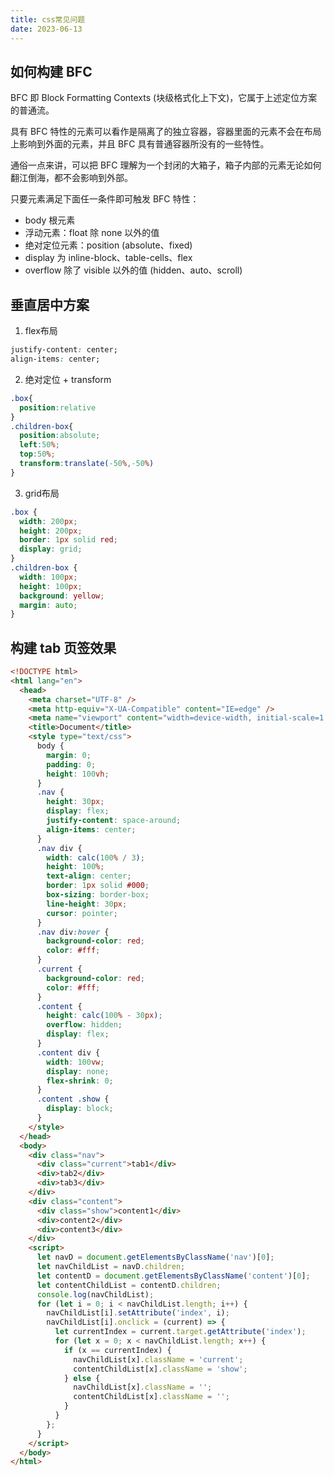 ```yaml
---
title: css常见问题
date: 2023-06-13
---
```


## 如何构建 BFC

BFC 即 Block Formatting Contexts (块级格式化上下文)，它属于上述定位方案的普通流。

具有 BFC 特性的元素可以看作是隔离了的独立容器，容器里面的元素不会在布局上影响到外面的元素，并且 BFC 具有普通容器所没有的一些特性。

通俗一点来讲，可以把 BFC 理解为一个封闭的大箱子，箱子内部的元素无论如何翻江倒海，都不会影响到外部。

只要元素满足下面任一条件即可触发 BFC 特性：

- body 根元素
- 浮动元素：float 除 none 以外的值
- 绝对定位元素：position (absolute、fixed)
- display 为 inline-block、table-cells、flex
- overflow 除了 visible 以外的值 (hidden、auto、scroll)

## 垂直居中方案
1. flex布局
  ```css
  justify-content: center;
  align-items: center;
  ```
2. 绝对定位 + transform
  ```css
  .box{
    position:relative
  }
  .children-box{
    position:absolute;
    left:50%;
    top:50%;
    transform:translate(-50%,-50%)
  }
  ```
3. grid布局
  ```css
  .box {
    width: 200px;
    height: 200px;
    border: 1px solid red;
    display: grid;
  }
  .children-box {
    width: 100px;
    height: 100px;
    background: yellow;
    margin: auto;
  }
  ```

## 构建 tab 页签效果

```html
<!DOCTYPE html>
<html lang="en">
  <head>
    <meta charset="UTF-8" />
    <meta http-equiv="X-UA-Compatible" content="IE=edge" />
    <meta name="viewport" content="width=device-width, initial-scale=1.0" />
    <title>Document</title>
    <style type="text/css">
      body {
        margin: 0;
        padding: 0;
        height: 100vh;
      }
      .nav {
        height: 30px;
        display: flex;
        justify-content: space-around;
        align-items: center;
      }
      .nav div {
        width: calc(100% / 3);
        height: 100%;
        text-align: center;
        border: 1px solid #000;
        box-sizing: border-box;
        line-height: 30px;
        cursor: pointer;
      }
      .nav div:hover {
        background-color: red;
        color: #fff;
      }
      .current {
        background-color: red;
        color: #fff;
      }
      .content {
        height: calc(100% - 30px);
        overflow: hidden;
        display: flex;
      }
      .content div {
        width: 100vw;
        display: none;
        flex-shrink: 0;
      }
      .content .show {
        display: block;
      }
    </style>
  </head>
  <body>
    <div class="nav">
      <div class="current">tab1</div>
      <div>tab2</div>
      <div>tab3</div>
    </div>
    <div class="content">
      <div class="show">content1</div>
      <div>content2</div>
      <div>content3</div>
    </div>
    <script>
      let navD = document.getElementsByClassName('nav')[0];
      let navChildList = navD.children;
      let contentD = document.getElementsByClassName('content')[0];
      let contentChildList = contentD.children;
      console.log(navChildList);
      for (let i = 0; i < navChildList.length; i++) {
        navChildList[i].setAttribute('index', i);
        navChildList[i].onclick = (current) => {
          let currentIndex = current.target.getAttribute('index');
          for (let x = 0; x < navChildList.length; x++) {
            if (x == currentIndex) {
              navChildList[x].className = 'current';
              contentChildList[x].className = 'show';
            } else {
              navChildList[x].className = '';
              contentChildList[x].className = '';
            }
          }
        };
      }
    </script>
  </body>
</html>
```
